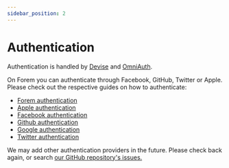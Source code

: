```yaml
---
sidebar_position: 2
---
```


# Authentication

Authentication is handled by [Devise](https://github.com/plataformatec/devise)
and [OmniAuth](https://github.com/omniauth/omniauth).

On Forem you can authenticate through Facebook, GitHub, Twitter or Apple. Please check out
the respective guides on how to authenticate:

- [Forem authentication](auth-forem)
- [Apple authentication](auth-apple)
- [Facebook authentication](auth-facebook)
- [Github authentication](auth-github)
- [Google authentication](auth-google)
- [Twitter authentication](auth-twitter)

We may add other authentication providers in the future. Please check back
again, or search
[our GitHub repository's issues.](https://github.com/forem/forem/issues)
